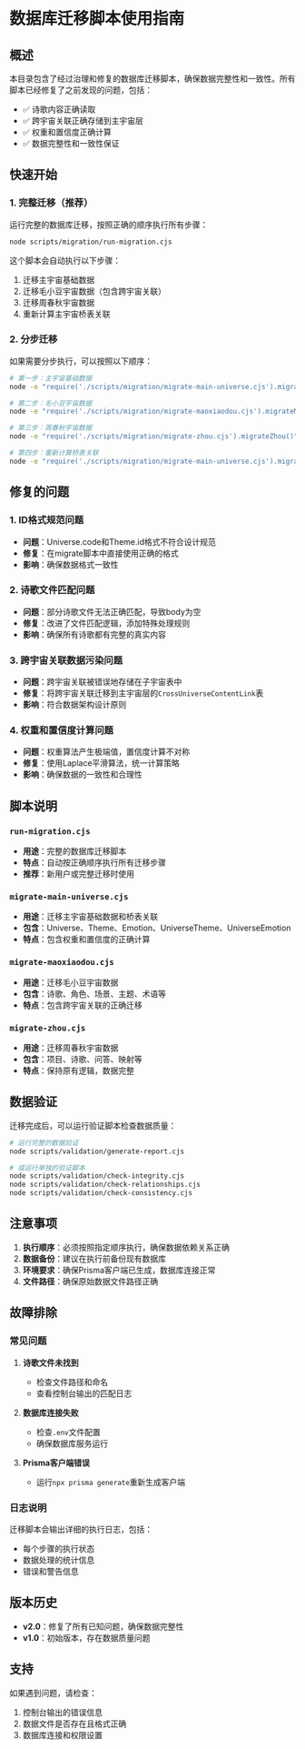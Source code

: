 # 数据库迁移脚本使用指南

## 概述

本目录包含了经过治理和修复的数据库迁移脚本，确保数据完整性和一致性。所有脚本已经修复了之前发现的问题，包括：

- ✅ 诗歌内容正确读取
- ✅ 跨宇宙关联正确存储到主宇宙层
- ✅ 权重和置信度正确计算
- ✅ 数据完整性和一致性保证

## 快速开始

### 1. 完整迁移（推荐）

运行完整的数据库迁移，按照正确的顺序执行所有步骤：

```bash
node scripts/migration/run-migration.cjs
```

这个脚本会自动执行以下步骤：
1. 迁移主宇宙基础数据
2. 迁移毛小豆宇宙数据（包含跨宇宙关联）
3. 迁移周春秋宇宙数据
4. 重新计算主宇宙桥表关联

### 2. 分步迁移

如果需要分步执行，可以按照以下顺序：

```bash
# 第一步：主宇宙基础数据
node -e "require('./scripts/migration/migrate-main-universe.cjs').migrateMainUniverse()"

# 第二步：毛小豆宇宙数据
node -e "require('./scripts/migration/migrate-maoxiaodou.cjs').migrateMaoxiaodou()"

# 第三步：周春秋宇宙数据
node -e "require('./scripts/migration/migrate-zhou.cjs').migrateZhou()"

# 第四步：重新计算桥表关联
node -e "require('./scripts/migration/migrate-main-universe.cjs').migrateMainUniverse()"
```

## 修复的问题

### 1. ID格式规范问题
- **问题**：Universe.code和Theme.id格式不符合设计规范
- **修复**：在migrate脚本中直接使用正确的格式
- **影响**：确保数据格式一致性

### 2. 诗歌文件匹配问题
- **问题**：部分诗歌文件无法正确匹配，导致body为空
- **修复**：改进了文件匹配逻辑，添加特殊处理规则
- **影响**：确保所有诗歌都有完整的真实内容

### 3. 跨宇宙关联数据污染问题
- **问题**：跨宇宙关联被错误地存储在子宇宙表中
- **修复**：将跨宇宙关联迁移到主宇宙层的`CrossUniverseContentLink`表
- **影响**：符合数据架构设计原则

### 4. 权重和置信度计算问题
- **问题**：权重算法产生极端值，置信度计算不对称
- **修复**：使用Laplace平滑算法，统一计算策略
- **影响**：确保数据的一致性和合理性

## 脚本说明

### `run-migration.cjs`
- **用途**：完整的数据库迁移脚本
- **特点**：自动按正确顺序执行所有迁移步骤
- **推荐**：新用户或完整迁移时使用

### `migrate-main-universe.cjs`
- **用途**：迁移主宇宙基础数据和桥表关联
- **包含**：Universe、Theme、Emotion、UniverseTheme、UniverseEmotion
- **特点**：包含权重和置信度的正确计算

### `migrate-maoxiaodou.cjs`
- **用途**：迁移毛小豆宇宙数据
- **包含**：诗歌、角色、场景、主题、术语等
- **特点**：包含跨宇宙关联的正确迁移

### `migrate-zhou.cjs`
- **用途**：迁移周春秋宇宙数据
- **包含**：项目、诗歌、问答、映射等
- **特点**：保持原有逻辑，数据完整

## 数据验证

迁移完成后，可以运行验证脚本检查数据质量：

```bash
# 运行完整的数据验证
node scripts/validation/generate-report.cjs

# 或运行单独的验证脚本
node scripts/validation/check-integrity.cjs
node scripts/validation/check-relationships.cjs
node scripts/validation/check-consistency.cjs
```

## 注意事项

1. **执行顺序**：必须按照指定顺序执行，确保数据依赖关系正确
2. **数据备份**：建议在执行前备份现有数据库
3. **环境要求**：确保Prisma客户端已生成，数据库连接正常
4. **文件路径**：确保原始数据文件路径正确

## 故障排除

### 常见问题

1. **诗歌文件未找到**
   - 检查文件路径和命名
   - 查看控制台输出的匹配日志

2. **数据库连接失败**
   - 检查`.env`文件配置
   - 确保数据库服务运行

3. **Prisma客户端错误**
   - 运行`npx prisma generate`重新生成客户端

### 日志说明

迁移脚本会输出详细的执行日志，包括：
- 每个步骤的执行状态
- 数据处理的统计信息
- 错误和警告信息

## 版本历史

- **v2.0**：修复了所有已知问题，确保数据完整性
- **v1.0**：初始版本，存在数据质量问题

## 支持

如果遇到问题，请检查：
1. 控制台输出的错误信息
2. 数据文件是否存在且格式正确
3. 数据库连接和权限设置
